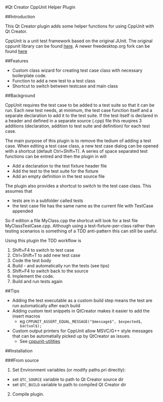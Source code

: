#Qt Creator CppUnit Helper Plugin

##Introduction

This Qt Creator plugin adds some helper functions for using CppUnit with Qt Creator.

CppUnit is a unit test framework based on the original JUnit. The original cppunit library
can be found [here](https://sourceforge.net/projects/cppunit/ "Sourceforge").
A newer freedesktop.org  fork can be found [here](https://www.freedesktop.org/wiki/Software/cppunit/ "freedesktop.org")


##Features

* Custom class wizard for creating test case class with necessary boilerplate code.
* Function to add a new test to a test class
* Shortcut to switch between testcase and main class

##Background

CppUnit requires the test case to be added to a test suite so that it can be run.
Each new test needs, at minimum, the test case function itself and a separate declaration to
add it to the test suite. If the test itself is declared in a header and defined in a separate source (.cpp)
file this reuqires 3 additions (declaration, addition to test suite and definition) for each test case.

The main purpose of this plugin is to remove the tedium of adding a test case. When editing a test case class,
a new test case dialog can be opened with a shortcut (default Ctrl+Shift+T). A series of space separated test
functions can be entred and then the plugin in will

* Add a declaration to the test fixture header file
* Add the test to the test suite for the fixture
* Add an empty definition in the test source file

The plugin also provides a shortcut to switch to the test case class. This assumes that

* tests are in a subfolder called tests
* the test case file has the same name as the current file with TestCase appended

So if edition a file MyClass.cpp the shortcut will look for a test file MyClassTestCase.cpp.
Although using a test-fixture-per-class rather than testing scenarios is something of a
TDD anti-pattern this can still be useful.

Using this plugin the TDD workflow is

1. Shift+F4 to switch to test case
2. Ctrl+Shift+T to add new test case
3. Code the test body
4. Build - and automatically run the tests (see tips)
5. Shift+F4 to switch back to the source
6. Implement the code.
7. Build and run tests again

##Tips

* Adding the test executable as a custom build step means the test are run automatically after each build
* Adding custom text snippets in QtCreator makes it easier to add the insert macros
  - eg ```CPPUNIT_ASSERT_EQUAL_MESSAGE("$message$", $expected$, $actual$);```
* Custom output printers for CppUnit allow MSVC/G++ style messages that can be automatially picked up by QtCreator as issues.
  - See [cppunit-utilities](https://github.com/dibben/cppunit-utilities, "Github")


##Installation

###From source
1. Set Environment variables (or modify paths.pri directly):
 - set `QTC_SOURCE` variable to path to Qt Creator source dir
 - set `QTC_BUILD` variable to  path to compiled Qt Creator dir

2. Compile plugin.



